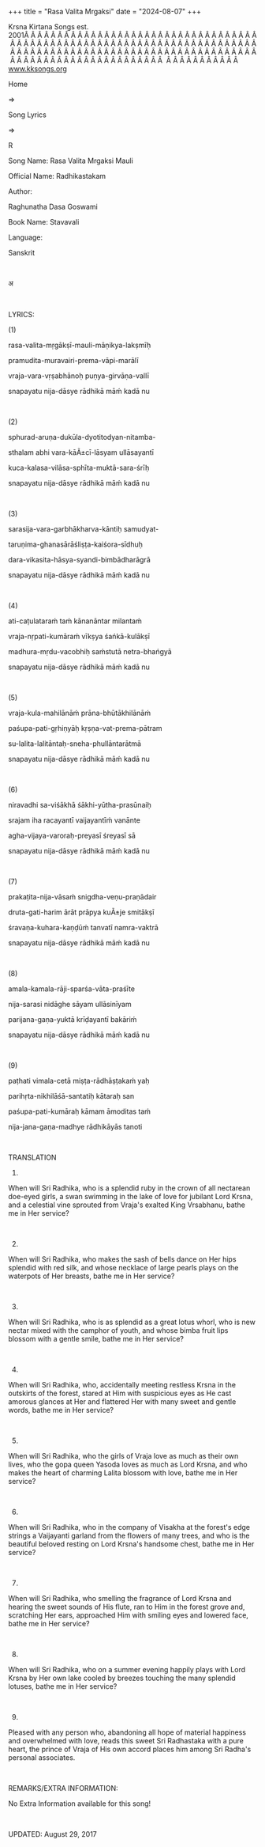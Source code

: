 +++ 
title = "Rasa Valita Mrgaksi"
date = "2024-08-07"
+++

Krsna Kirtana Songs est. 2001Â Â Â Â Â Â Â Â Â Â Â Â Â Â Â Â Â Â Â Â Â Â Â Â Â Â Â Â Â Â Â Â Â Â Â Â Â Â Â Â Â Â Â Â Â Â Â Â Â Â Â Â Â Â Â Â Â Â Â Â Â Â Â Â Â Â Â Â Â Â Â Â Â Â Â Â Â Â Â Â Â Â Â Â Â Â Â Â Â Â Â Â Â Â Â Â Â Â Â Â Â Â Â Â Â Â Â Â Â Â Â Â Â Â Â Â Â Â Â Â Â Â Â Â Â Â Â Â Â Â Â Â  Â Â Â Â Â Â Â Â Â Â Â  
www.kksongs.org








Home
 
⇒
 
Song Lyrics
 
⇒
 
R


Song
Name: Rasa Valita Mrgaksi Mauli


Official
Name: Radhikastakam


Author:

Raghunatha Dasa Goswami


Book
Name: 
Stavavali


Language:

Sanskrit


 








अ








 


LYRICS:


(1)


rasa-valita-mṛgākṣī-mauli-māṇikya-lakṣmīḥ


pramudita-muravairi-prema-vāpi-marālī


vraja-vara-vṛṣabhānoḥ
puṇya-girvāṇa-vallī


snapayatu
nija-dāsye rādhikā māḿ kadā nu


 


(2)


sphurad-aruṇa-dukūla-dyotitodyan-nitamba-


sthalam
abhi vara-kāÃ±cī-lāsyam ullāsayantī


kuca-kalasa-vilāsa-sphīta-muktā-sara-śrīḥ


snapayatu
nija-dāsye rādhikā māḿ kadā nu


 


(3)


sarasija-vara-garbhākharva-kāntiḥ
samudyat-


taruṇima-ghanasārāśliṣṭa-kaiśora-sīdhuḥ


dara-vikasita-hāsya-syandi-bimbādharāgrā


snapayatu
nija-dāsye rādhikā māḿ kadā nu


 


(4)


ati-caṭulataraḿ
taḿ kānanāntar milantaḿ


vraja-nṛpati-kumāraḿ
vīkṣya śańkā-kulākṣī


madhura-mṛdu-vacobhiḥ
saḿstutā netra-bhańgyā


snapayatu
nija-dāsye rādhikā māḿ kadā nu


 


(5)


vraja-kula-mahilānāḿ
prāna-bhūtākhilānāḿ


paśupa-pati-gṛhiṇyāḥ
kṛṣṇa-vat-prema-pātram


su-lalita-lalitāntaḥ-sneha-phullāntarātmā


snapayatu
nija-dāsye rādhikā māḿ kadā nu


 


(6)


niravadhi
sa-viśākhā śākhi-yūtha-prasūnaiḥ


srajam
iha racayantī vaijayantīḿ vanānte


agha-vijaya-varoraḥ-preyasī
śreyasī sā


snapayatu
nija-dāsye rādhikā māḿ kadā nu


 


(7)


prakaṭita-nija-vāsaḿ
snigdha-veṇu-praṇādair


druta-gati-harim
ārāt prāpya kuÃ±je smitākṣī


śravaṇa-kuhara-kaṇḍūḿ
tanvatī namra-vaktrā


snapayatu
nija-dāsye rādhikā māḿ kadā nu


 


(8)


amala-kamala-rāji-sparśa-vāta-praśīte


nija-sarasi
nidāghe sāyam ullāsinīyam


parijana-gaṇa-yuktā
krīḍayantī bakāriḿ


snapayatu
nija-dāsye rādhikā māḿ kadā nu


 


(9)


paṭhati
vimala-cetā miṣṭa-rādhāṣṭakaḿ
yaḥ


parihṛta-nikhilāśā-santatiḥ
kātaraḥ san


paśupa-pati-kumāraḥ
kāmam āmoditas taḿ


nija-jana-gaṇa-madhye
rādhikāyās tanoti


 


TRANSLATION


1)
When will Sri Radhika, who is a splendid ruby in the crown of all nectarean
doe-eyed girls, a swan swimming in the lake of love for jubilant Lord Krsna,
and a celestial vine sprouted from Vraja's exalted King Vrsabhanu, bathe me in
Her service?


 


2)
When will Sri Radhika, who makes the sash of bells dance on Her hips splendid
with red silk, and whose necklace of large pearls plays on the waterpots of Her
breasts, bathe me in Her service?


 


3)
When will Sri Radhika, who is as splendid as a great lotus whorl, who is new
nectar mixed with the camphor of youth, and whose bimba fruit lips blossom with
a gentle smile, bathe me in Her service?


 


4)
When will Sri Radhika, who, accidentally meeting restless Krsna in the
outskirts of the forest, stared at Him with suspicious eyes as He cast amorous
glances at Her and flattered Her with many sweet and gentle words, bathe me in
Her service?


 


5)
When will Sri Radhika, who the girls of Vraja love as much as their own lives,
who the gopa queen Yasoda loves as much as Lord Krsna, and who makes the heart
of charming Lalita blossom with love, bathe me in Her service?


 


6)
When will Sri Radhika, who in the company of Visakha at the forest's edge
strings a Vaijayanti garland from the flowers of many trees, and who is the
beautiful beloved resting on Lord Krsna's handsome chest, bathe me in Her
service?


 


7)
When will Sri Radhika, who smelling the fragrance of Lord Krsna and hearing the
sweet sounds of His flute, ran to Him in the forest grove and, scratching Her
ears, approached Him with smiling eyes and lowered face, bathe me in Her
service?


 


8)
When will Sri Radhika, who on a summer evening happily plays with Lord Krsna by
Her own lake cooled by breezes touching the many splendid lotuses, bathe me in
Her service?


 


9)
Pleased with any person who, abandoning all hope of material happiness and
overwhelmed with love, reads this sweet Sri Radhastaka with a pure heart, the
prince of Vraja of His own accord places him among Sri Radha's personal
associates.


 


REMARKS/EXTRA
INFORMATION:


No
Extra Information available for this song!


 


UPDATED:
 August 29, 2017